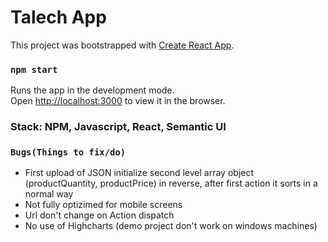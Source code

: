 # Talech App
This project was bootstrapped with [Create React App](https://github.com/facebook/create-react-app).


### `npm start`

Runs the app in the development mode.<br />
Open [http://localhost:3000](http://localhost:3000) to view it in the browser.

### Stack: NPM, Javascript, React, Semantic UI

### `Bugs(Things to fix/do)`

- First upload of JSON initialize second level array object (productQuantity, productPrice) in reverse, after first action it sorts in a normal way
- Not fully optizimed for mobile screens
- Url don't change on Action dispatch
- No use of Highcharts (demo project don't work on windows machines)




